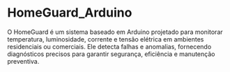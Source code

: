# HomeGuard_Arduino
O HomeGuard é um sistema baseado em Arduino projetado para monitorar temperatura, luminosidade, corrente e tensão elétrica em ambientes residenciais ou comerciais. Ele detecta falhas e anomalias, fornecendo diagnósticos precisos para garantir segurança, eficiência e manutenção preventiva.
